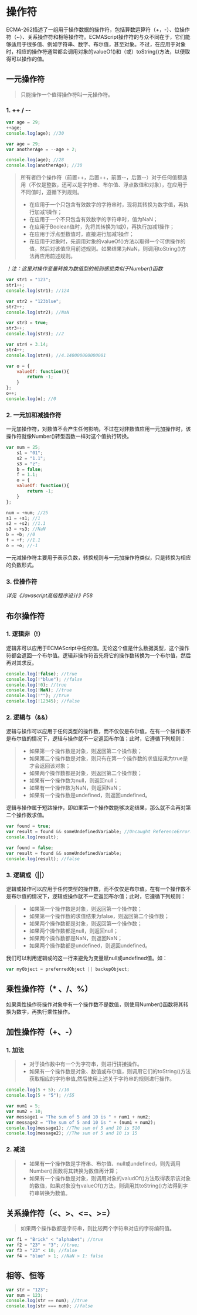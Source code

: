 # 操作符

ECMA-262描述了一组用于操作数据的操作符，包括算数运算符（+，-）、位操作符（~）、关系操作符和相等操作符。ECMAScript操作符的与众不同在于，它们能够适用于很多值、例如字符串、数字、布尔值，甚至对象。不过，在应用于对象时，相应的操作符通常都会调用对象的valueOf()和（或）toString()方法，以便取得可以操作的值。

## 一元操作符

> 只能操作一个值得操作符叫一元操作符。

### 1. ++ / --

``` javascript
var age = 29;
++age;
console.log(age); //30
```

``` javascript
var age = 29;
var anotherAge = --age + 2;

console.log(age); //28
console.log(anotherAge); //30
```

> 所有者四个操作符（前置++，后置++，前置--，后置--）对于任何值都适用（不仅是整数，还可以是字符串、布尔值、浮点数值和对象），在应用于不同值时，遵循下列规则。
> * 在应用于一个只包含有效数字的字符串时，现将其转换为数字值，再执行加减1操作；
> * 在应用于一个不只包含有效数字的字符串时，值为NaN；
> * 在应用于Boolean值时，先将其转换为1或0，再执行加减1操作；
> * 在应用于浮点型数值时，直接进行加减1操作；
> * 在应用于对象时，先调用对象的valueOf()方法以取得一个可供操作的值。然后对该值应用前述规则。如果结果为NaN，则调用toString()方法再应用前述规则。

*！注：这里对操作变量转换为数值型的规则感觉类似于Number()函数*

``` javascript
var str1 = "123";
str1++;
console.log(str1); //124

var str2 = "123blue";
str2++;
console.log(str2); //NaN

var str3 = true;
str3++;
console.log(str3); //2

var str4 = 3.14;
str4++;
console.log(str4); //4.140000000000001

var o = {
    valueOf: function(){
        return -1;
    }
};
o++;
console.log(o); //0
```

### 2. 一元加和减操作符

一元加操作符，对数值不会产生任何影响，不过在对非数值应用一元加操作时，该操作符就像Number()转型函数一样对这个值执行转换。

``` javascript
var num = 25;
    s1 = "01";
    s2 = "1.1";
    s3 = "z";
    b = false;
    f = 1.1;
    o = {
    valueOf: function(){
        return -1;
    }
};

num = +num; //25
s1 = +s1; //1
s2 = +s2; //1.1
s3 = +s3; //NaN
b = +b; //0
f = +f; //1.1
o = +o; //-1
```

一元减操作符主要用于表示负数，转换规则与一元加操作符类似，只是转换为相应的负数形式。

### 3. 位操作符

*详见《Javascript高级程序设计》P58*

## 布尔操作符

### 1. 逻辑非（!）

逻辑非可以应用于ECMAScript中任何值。无论这个值是什么数据类型，这个操作符都会返回一个布尔值。逻辑非操作符首先将它的操作数转换为一个布尔值，然后再对其求反。

``` javascript
console.log(!false); //true
console.log(!"blue"); //false
console.log(!0); //true
console.log(!NaN); //true
console.log(!""); //true
console.log(!12345); //false
```

### 2. 逻辑与（&&）

逻辑与操作可以应用于任何类型的操作数，而不仅仅是布尔值。在有一个操作数不是布尔值的情况下，逻辑与操作就不一定返回布尔值；此时，它遵循下列规则：

> * 如果第一个操作数是对象，则返回第二个操作数；
> * 如果第二个操作数是对象，则只有在第一个操作数的求值结果为true是才会返回该对象；
> * 如果两个操作数都是对象，则返回第二个操作数；
> * 如果有一个操作数为null，则返回null；
> * 如果有一个操作数为NaN，则返回NaN；
> * 如果有一个操作数是undefined，则返回undefined。

逻辑与操作属于短路操作，即如果第一个操作数能够决定结果，那么就不会再对第二个操作数求值。

``` javascript
var found = true;
var result = found && someUndefinedVariable; //Uncaught ReferenceError: someUndefinedVariable is not defined
console.log(result);
```

``` javascript
var found = false;
var result = found && someUndefinedVariable;
console.log(result); //false
```

### 3. 逻辑或（||）

逻辑或操作可以应用于任何类型的操作数，而不仅仅是布尔值。在有一个操作数不是布尔值的情况下，逻辑或操作就不一定返回布尔值；此时，它遵循下列规则：

> * 如果第一个操作数是对象，则返回第一个操作数；
> * 如果第一个操作数的求值结果为false，则返回第二个操作数；
> * 如果两个操作数都是对象，则返回第一个操作数；
> * 如果两个操作数都是null，则返回null；
> * 如果两个操作数都是NaN，则返回NaN；
> * 如果两个操作数都是undefined，则返回undefined。

我们可以利用逻辑或的这一行来避免为变量赋null或undefined值。如：

``` javascript
var myObject = preferredObject || backupObject;
```

## 乘性操作符（* 、/、%）

如果乘性操作符操作对象中有一个操作数不是数值，则使用Number()函数将其转换为数字，再执行乘性操作。

## 加性操作符（+、-）

### 1. 加法

> * 对于操作数中有一个为字符串，则进行拼接操作。
> * 如果有一个操作数是对象、数值或布尔值，则调用它们的toString()方法获取相应的字符串值,然后使用上述关于字符串的规则进行操作。

``` javascript
console.log(5 + 5); //10
console.log(5 + "5"); //55

var num1 = 5;
var num2 = 10;
var message1 = "The sum of 5 and 10 is " + num1 + num2;
var message2 = "The sum of 5 and 10 is " + (num1 + num2);
console.log(message1); //The sum of 5 and 10 is 510
console.log(message2); //The sum of 5 and 10 is 15
```

### 2. 减法

> * 如果有一个操作数是字符串、布尔值、null或undefined，则先调用Number()函数将其转换为数值再计算；
> * 如果有一个操作数是对象，则调用对象的valudOf()方法取得表示该对象的数值，如果对象没有valueOf()方法，则调用其toString()方法得到字符串转换为数值。

## 关系操作符（<、>、<=、>=）

> 如果两个操作数都是字符串，则比较两个字符串对应的字符编码值。

``` javascript
var f1 = "Brick" < "alphabet"; //true
var f2 = "23" < "3"; //true;
var f3 = "23" < 10; //false
var f4 = "blue" > 1; //NaN > 1: false
```

## 相等、恒等

``` javascript
var str = "123";
var num = 123;
console.log(str == num); //true
console.log(str === num); //false
```
